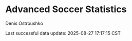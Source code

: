 # Advanced Soccer Statistics
Denis Ostroushko

<!-- gfm -->

Last successful data update: 2025-08-27 17:17:15 CST
